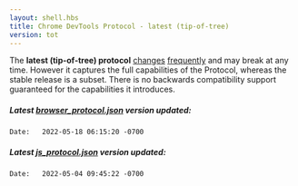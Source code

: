 ```yaml
---
layout: shell.hbs
title: Chrome DevTools Protocol - latest (tip-of-tree)
version: tot
---
```

The **latest (tip-of-tree) protocol** <a href="https://chromium.googlesource.com/chromium/src/+log/master/third_party/blink/public/devtools_protocol/browser_protocol.pdl">changes</a>
<a href="https://chromium.googlesource.com/v8/v8.git/+log/master/include/js_protocol.pdl">frequently</a> and may break at any time.
However it captures the full capabilities of the Protocol, whereas the stable release is a subset.
There is no backwards compatibility support guaranteed for the capabilities it introduces.

<h5 browser>Latest <a
   href="https://github.com/ChromeDevTools/devtools-protocol/blob/master/json/browser_protocol.json">browser_protocol.json</a> version updated:</h5>
<code browser>Date:   2022-05-18 06:15:20 -0700
</code>

<h5 js>Latest <a
   href="https://github.com/ChromeDevTools/devtools-protocol/blob/master/json/js_protocol.json">js_protocol.json</a> version updated:</h5>
<code js>Date:   2022-05-04 09:45:22 -0700
</code>
